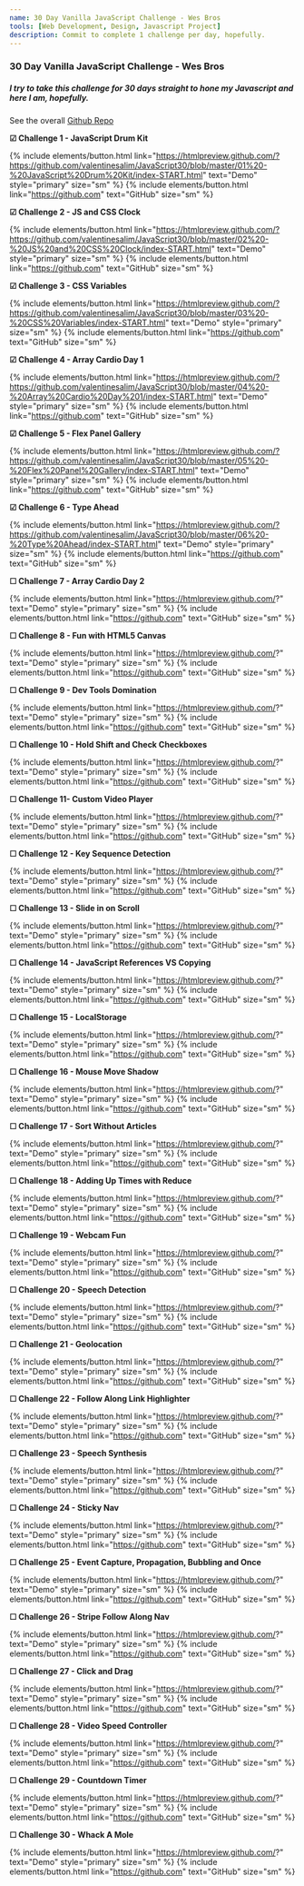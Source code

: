 ```yaml
---
name: 30 Day Vanilla JavaScript Challenge - Wes Bros
tools: [Web Development, Design, Javascript Project]
description: Commit to complete 1 challenge per day, hopefully.
---
```

### **30 Day Vanilla JavaScript Challenge - Wes Bros**
##### I try to take this challenge for 30 days straight to hone my Javascript and here I am, hopefully.
See the overall [Github Repo](https://www.google.com)


**☑ Challenge 1 -  JavaScript Drum Kit**

{% include elements/button.html link="https://htmlpreview.github.com/?https://github.com/valentinesalim/JavaScript30/blob/master/01%20-%20JavaScript%20Drum%20Kit/index-START.html" text="Demo" style="primary" size="sm" %}
{% include elements/button.html link="https://github.com" text="GitHub" size="sm" %}
 


**☑ Challenge 2 -  JS and CSS Clock**

{% include elements/button.html link="https://htmlpreview.github.com/?https://github.com/valentinesalim/JavaScript30/blob/master/02%20-%20JS%20and%20CSS%20Clock/index-START.html" text="Demo" style="primary" size="sm" %}
{% include elements/button.html link="https://github.com" text="GitHub" size="sm" %}

**☑ Challenge 3 -  CSS Variables**

{% include elements/button.html link="https://htmlpreview.github.com/?https://github.com/valentinesalim/JavaScript30/blob/master/03%20-%20CSS%20Variables/index-START.html" text="Demo" style="primary" size="sm" %}
{% include elements/button.html link="https://github.com" text="GitHub" size="sm" %}

**☑ Challenge 4 -  Array Cardio Day 1**

{% include elements/button.html link="https://htmlpreview.github.com/?https://github.com/valentinesalim/JavaScript30/blob/master/04%20-%20Array%20Cardio%20Day%201/index-START.html" text="Demo" style="primary" size="sm" %}
{% include elements/button.html link="https://github.com" text="GitHub" size="sm" %}

**☑ Challenge 5 -  Flex Panel Gallery**

{% include elements/button.html link="https://htmlpreview.github.com/?https://github.com/valentinesalim/JavaScript30/blob/master/05%20-%20Flex%20Panel%20Gallery/index-START.html" text="Demo" style="primary" size="sm" %}
{% include elements/button.html link="https://github.com" text="GitHub" size="sm" %}

**☑ Challenge 6 -  Type Ahead**

{% include elements/button.html link="https://htmlpreview.github.com/?https://github.com/valentinesalim/JavaScript30/blob/master/06%20-%20Type%20Ahead/index-START.html" text="Demo" style="primary" size="sm" %}
{% include elements/button.html link="https://github.com" text="GitHub" size="sm" %}

**☐ Challenge 7 -  Array Cardio Day 2**

{% include elements/button.html link="https://htmlpreview.github.com/?" text="Demo" style="primary" size="sm" %}
{% include elements/button.html link="https://github.com" text="GitHub" size="sm" %}

**☐ Challenge 8 -  Fun with HTML5 Canvas**

{% include elements/button.html link="https://htmlpreview.github.com/?" text="Demo" style="primary" size="sm" %}
{% include elements/button.html link="https://github.com" text="GitHub" size="sm" %}

**☐ Challenge 9 -  Dev Tools Domination**

{% include elements/button.html link="https://htmlpreview.github.com/?" text="Demo" style="primary" size="sm" %}
{% include elements/button.html link="https://github.com" text="GitHub" size="sm" %}

**☐ Challenge 10 -  Hold Shift and Check Checkboxes**

{% include elements/button.html link="https://htmlpreview.github.com/?" text="Demo" style="primary" size="sm" %}
{% include elements/button.html link="https://github.com" text="GitHub" size="sm" %}

**☐ Challenge 11-  Custom Video Player**

{% include elements/button.html link="https://htmlpreview.github.com/?" text="Demo" style="primary" size="sm" %}
{% include elements/button.html link="https://github.com" text="GitHub" size="sm" %}

**☐ Challenge 12 -  Key Sequence Detection**

{% include elements/button.html link="https://htmlpreview.github.com/?" text="Demo" style="primary" size="sm" %}
{% include elements/button.html link="https://github.com" text="GitHub" size="sm" %}

**☐ Challenge 13 -  Slide in on Scroll**

{% include elements/button.html link="https://htmlpreview.github.com/?" text="Demo" style="primary" size="sm" %}
{% include elements/button.html link="https://github.com" text="GitHub" size="sm" %}

**☐ Challenge 14 -  JavaScript References VS Copying**

{% include elements/button.html link="https://htmlpreview.github.com/?" text="Demo" style="primary" size="sm" %}
{% include elements/button.html link="https://github.com" text="GitHub" size="sm" %}

**☐ Challenge 15 -  LocalStorage**

{% include elements/button.html link="https://htmlpreview.github.com/?" text="Demo" style="primary" size="sm" %}
{% include elements/button.html link="https://github.com" text="GitHub" size="sm" %}

**☐ Challenge 16 -  Mouse Move Shadow**

{% include elements/button.html link="https://htmlpreview.github.com/?" text="Demo" style="primary" size="sm" %}
{% include elements/button.html link="https://github.com" text="GitHub" size="sm" %}

**☐ Challenge 17 -  Sort Without Articles**

{% include elements/button.html link="https://htmlpreview.github.com/?" text="Demo" style="primary" size="sm" %}
{% include elements/button.html link="https://github.com" text="GitHub" size="sm" %}

**☐ Challenge 18 -  Adding Up Times with Reduce**

{% include elements/button.html link="https://htmlpreview.github.com/?" text="Demo" style="primary" size="sm" %}
{% include elements/button.html link="https://github.com" text="GitHub" size="sm" %}

**☐ Challenge 19 -  Webcam Fun**

{% include elements/button.html link="https://htmlpreview.github.com/?" text="Demo" style="primary" size="sm" %}
{% include elements/button.html link="https://github.com" text="GitHub" size="sm" %}

**☐ Challenge 20 -  Speech Detection**

{% include elements/button.html link="https://htmlpreview.github.com/?" text="Demo" style="primary" size="sm" %}
{% include elements/button.html link="https://github.com" text="GitHub" size="sm" %}

**☐ Challenge 21 -  Geolocation**

{% include elements/button.html link="https://htmlpreview.github.com/?" text="Demo" style="primary" size="sm" %}
{% include elements/button.html link="https://github.com" text="GitHub" size="sm" %}

**☐ Challenge 22 -  Follow Along Link Highlighter**

{% include elements/button.html link="https://htmlpreview.github.com/?" text="Demo" style="primary" size="sm" %}
{% include elements/button.html link="https://github.com" text="GitHub" size="sm" %}

**☐ Challenge 23 -  Speech Synthesis**

{% include elements/button.html link="https://htmlpreview.github.com/?" text="Demo" style="primary" size="sm" %}
{% include elements/button.html link="https://github.com" text="GitHub" size="sm" %}

**☐ Challenge 24 -  Sticky Nav**

{% include elements/button.html link="https://htmlpreview.github.com/?" text="Demo" style="primary" size="sm" %}
{% include elements/button.html link="https://github.com" text="GitHub" size="sm" %}

**☐ Challenge 25 -  Event Capture, Propagation, Bubbling and Once**

{% include elements/button.html link="https://htmlpreview.github.com/?" text="Demo" style="primary" size="sm" %}
{% include elements/button.html link="https://github.com" text="GitHub" size="sm" %}

**☐ Challenge 26 -  Stripe Follow Along Nav**

{% include elements/button.html link="https://htmlpreview.github.com/?" text="Demo" style="primary" size="sm" %}
{% include elements/button.html link="https://github.com" text="GitHub" size="sm" %}

**☐ Challenge 27 -  Click and Drag**

{% include elements/button.html link="https://htmlpreview.github.com/?" text="Demo" style="primary" size="sm" %}
{% include elements/button.html link="https://github.com" text="GitHub" size="sm" %}

**☐ Challenge 28 -  Video Speed Controller**

{% include elements/button.html link="https://htmlpreview.github.com/?" text="Demo" style="primary" size="sm" %}
{% include elements/button.html link="https://github.com" text="GitHub" size="sm" %}

**☐ Challenge 29 -  Countdown Timer**

{% include elements/button.html link="https://htmlpreview.github.com/?" text="Demo" style="primary" size="sm" %}
{% include elements/button.html link="https://github.com" text="GitHub" size="sm" %}

**☐ Challenge 30 -  Whack A Mole**

{% include elements/button.html link="https://htmlpreview.github.com/?" text="Demo" style="primary" size="sm" %}
{% include elements/button.html link="https://github.com" text="GitHub" size="sm" %}